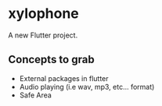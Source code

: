 # xylophone

A new Flutter project.

## Concepts to grab

- External packages in flutter
- Audio playing (i.e wav, mp3, etc... format)
- Safe Area
